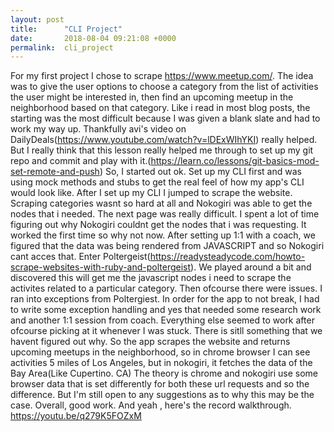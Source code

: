 ```yaml
---
layout: post
title:      "CLI Project"
date:       2018-08-04 09:21:08 +0000
permalink:  cli_project
---
```



For my first project I chose to scrape https://www.meetup.com/. The idea was to give the user options to choose a category from the list of activities the user might be interested in, then find an upcoming meetup in the neighborhood based on that category.
Like i read in most blog posts, the starting was the most difficult because I was given a blank slate and had to work my way up.
Thankfully avi's video on DailyDeals(https://www.youtube.com/watch?v=lDExWIhYKI) really helped. But I really think that this lesson really helped me through to set up my git repo and commit and play with it.(https://learn.co/lessons/git-basics-mod-set-remote-and-push)
So, I started out ok. Set up my CLI first and was using mock methods and stubs to get the real feel of how my app's CLI would look like.
After I set up my CLI I jumped to scrape the website. Scraping categories wasnt so hard at all and Nokogiri was able to get the nodes that i needed.
The next page was really difficult. I spent a lot of time figuring out why Nokogiri couldnt get the nodes that i was requesting. It worked the first time so why not now. After setting up 1:1 with a coach, we figured that the data was being rendered from JAVASCRIPT and so Nokogiri cant acces that. Enter Poltergeist(https://readysteadycode.com/howto-scrape-websites-with-ruby-and-poltergeist). We played around a bit and discovered this will get me the javascript nodes i need to scrape the activites related to a particular category. 
Then ofcourse there were issues. I ran into exceptions from Poltergiest. In order for the app to not break, I had to write some exception handling and yes that needed some research work and another 1:1 session from coach.
Everything else seemed to work after ofcourse picking at it whenever I was stuck.
There is sitll something that we havent figured out why. So the app scrapes the website and returns upcoming meetups in the neighborhood, so in chrome browser I can see activities 5 miles of Los Angeles, but in nokogiri, it fetches the data of the Bay Area(Like Cupertino. CA)
The theory is chrome and nokogiri use some browser data that is set differently for both these url requests and so the difference. But I'm still open to any suggestions as to why this may be the case. Overall, good work. And yeah , here's the record walkthrough.
https://youtu.be/q279K5FOZxM
